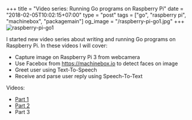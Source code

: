 +++
title = "Video series: Running Go programs on Raspberry Pi"
date = "2018-02-05T10:02:15+07:00"
type = "post"
tags = ["go", "raspberry pi", "machinebox", "packagemain"]
og_image = "/raspberry-pi-go1.jpg"
+++
![raspberry-pi-go1](/raspberry-pi-go1.jpg)

I started new video series about writing and running Go programs on Raspberry Pi. In these videos I will cover:

 - Capture image on Raspberry Pi 3 from webcamera
 - Use Facebox from https://machinebox.io to detect faces on image
 - Greet user using Text-To-Speech
 - Receive and parse user reply using Speech-To-Text

Videos:

 - [Part 1](https://youtu.be/t5ehIsa_e_U)
 - [Part 2](https://youtu.be/8C9Nx8WZDXo)
 - Part 3
